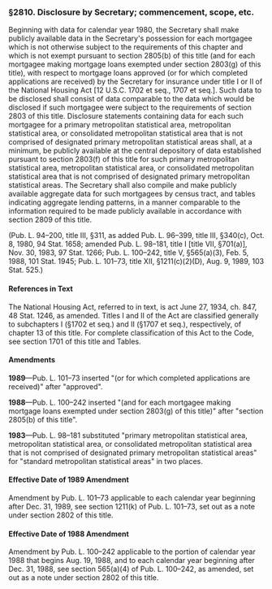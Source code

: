 ### §2810. Disclosure by Secretary; commencement, scope, etc. ###

Beginning with data for calendar year 1980, the Secretary shall make publicly available data in the Secretary's possession for each mortgagee which is not otherwise subject to the requirements of this chapter and which is not exempt pursuant to section 2805(b) of this title (and for each mortgagee making mortgage loans exempted under section 2803(g) of this title), with respect to mortgage loans approved (or for which completed applications are received) by the Secretary for insurance under title I or II of the National Housing Act [12 U.S.C. 1702 et seq., 1707 et seq.]. Such data to be disclosed shall consist of data comparable to the data which would be disclosed if such mortgagee were subject to the requirements of section 2803 of this title. Disclosure statements containing data for each such mortgagee for a primary metropolitan statistical area, metropolitan statistical area, or consolidated metropolitan statistical area that is not comprised of designated primary metropolitan statistical areas shall, at a minimum, be publicly available at the central depository of data established pursuant to section 2803(f) of this title for such primary metropolitan statistical area, metropolitan statistical area, or consolidated metropolitan statistical area that is not comprised of designated primary metropolitan statistical areas. The Secretary shall also compile and make publicly available aggregate data for such mortgagees by census tract, and tables indicating aggregate lending patterns, in a manner comparable to the information required to be made publicly available in accordance with section 2809 of this title.

(Pub. L. 94–200, title III, §311, as added Pub. L. 96–399, title III, §340(c), Oct. 8, 1980, 94 Stat. 1658; amended Pub. L. 98–181, title I [title VII, §701(a)], Nov. 30, 1983, 97 Stat. 1266; Pub. L. 100–242, title V, §565(a)(3), Feb. 5, 1988, 101 Stat. 1945; Pub. L. 101–73, title XII, §1211(c)(2)(D), Aug. 9, 1989, 103 Stat. 525.)

#### References in Text ####

The National Housing Act, referred to in text, is act June 27, 1934, ch. 847, 48 Stat. 1246, as amended. Titles I and II of the Act are classified generally to subchapters I (§1702 et seq.) and II (§1707 et seq.), respectively, of chapter 13 of this title. For complete classification of this Act to the Code, see section 1701 of this title and Tables.

#### Amendments ####

**1989**—Pub. L. 101–73 inserted "(or for which completed applications are received)" after "approved".

**1988**—Pub. L. 100–242 inserted "(and for each mortgagee making mortgage loans exempted under section 2803(g) of this title)" after "section 2805(b) of this title".

**1983**—Pub. L. 98–181 substituted "primary metropolitan statistical area, metropolitan statistical area, or consolidated metropolitan statistical area that is not comprised of designated primary metropolitan statistical areas" for "standard metropolitan statistical areas" in two places.

#### Effective Date of 1989 Amendment ####

Amendment by Pub. L. 101–73 applicable to each calendar year beginning after Dec. 31, 1989, see section 1211(k) of Pub. L. 101–73, set out as a note under section 2802 of this title.

#### Effective Date of 1988 Amendment ####

Amendment by Pub. L. 100–242 applicable to the portion of calendar year 1988 that begins Aug. 19, 1988, and to each calendar year beginning after Dec. 31, 1988, see section 565(a)(4) of Pub. L. 100–242, as amended, set out as a note under section 2802 of this title.
